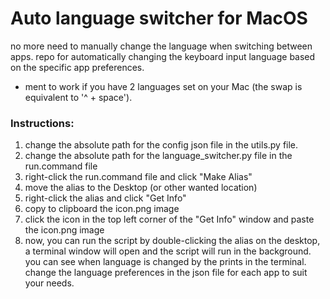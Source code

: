 # Auto language switcher for MacOS
no more need to manually change the language when switching between apps.
repo for automatically changing the keyboard input language based on the specific app preferences.
- ment to work if you have 2 languages set on your Mac (the swap is equivalent to '^ + space').

### Instructions:
1. change the absolute path for the config json file in the utils.py file.
2. change the absolute path for the language_switcher.py file in the run.command file
3. right-click the run.command file and click "Make Alias"
4. move the alias to the Desktop (or other wanted location)
5. right-click the alias and click "Get Info"
6. copy to clipboard the icon.png image
7. click the icon in the top left corner of the "Get Info" window and paste the icon.png image
8. now, you can run the script by double-clicking the alias on the desktop, 
a terminal window will open and the script will run in the background. you can see when language
is changed by the prints in the terminal.
change the language preferences in the json file for each app to suit your needs.

